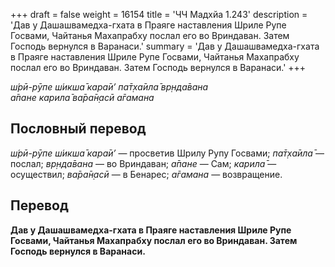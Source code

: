 +++
draft = false
weight = 16154
title = 'ЧЧ Мадхйа 1.243'
description = 'Дав у Дашашвамедха-гхата в Праяге наставления Шриле Рупе Госвами, Чайтанья Махапрабху послал его во Вриндаван. Затем Господь вернулся в Варанаси.'
summary = 'Дав у Дашашвамедха-гхата в Праяге наставления Шриле Рупе Госвами, Чайтанья Махапрабху послал его во Вриндаван. Затем Господь вернулся в Варанаси.'
+++

_ш́рӣ-рӯпе ш́икша̄ кара̄и’ па̄т̣ха̄ила̄ вр̣нда̄вана  
а̄пане карила̄ ва̄ра̄н̣асӣ а̄гамана_

## Пословный перевод

_ш́рӣ_\-_рӯпе_ _ш́икша̄_ _кара̄и’_ — просветив Шрилу Рупу Госвами; _па̄т̣ха̄ила̄_ — послал; _вр̣нда̄вана_ — во Вриндаван; _а̄пане_ — Сам; _карила̄_ — осуществил; _ва̄ра̄н̣асӣ_ — в Бенарес; _а̄гамана_ — возвращение.

## Перевод

**Дав у Дашашвамедха-гхата в Праяге наставления Шриле Рупе Госвами, Чайтанья Махапрабху послал его во Вриндаван. Затем Господь вернулся в Варанаси.**
